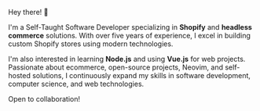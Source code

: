 Hey there! 🤟

I'm a Self-Taught Software Developer specializing in **Shopify** and **headless commerce** solutions. With over five years of experience, I excel in building custom Shopify stores using modern technologies. 

I'm also interested in learning **Node.js** and using **Vue.js** for web projects. Passionate about ecommerce, open-source projects, Neovim, and self-hosted solutions, I continuously expand my skills in software development, computer science, and web technologies.

Open to collaboration!
